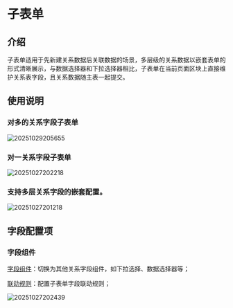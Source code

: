 # 子表单

## 介绍

子表单适用于先新建关系数据后关联数据的场景，多层级的关系数据以嵌套表单的形式清晰展示，与数据选择器和下拉选择器相比，子表单在当前页面区块上直接维护关系表字段，且关系数据随主表一起提交。

## 使用说明

### 对多的关系字段子表单

![20251029205655](https://static-docs.nocobase.com/20251029205655.png)

### 对一关系字段子表单

![20251027202218](https://static-docs.nocobase.com/20251027202218.png)

### 支持多层关系字段的嵌套配置。

![20251027201218](https://static-docs.nocobase.com/20251027201218.png)

## 字段配置项

### 字段组件

[字段组件](/interface-builder/fields/association-field)：切换为其他关系字段组件，如下拉选择、数据选择器等；

[联动规则](/interface-builder/linkage-rule)：配置子表单字段联动规则；

![20251027202439](https://static-docs.nocobase.com/20251027202439.png)
